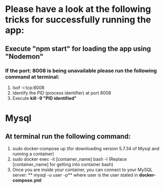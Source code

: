 # Please have a look at the following tricks for successfully running the app:

## Execute **"npm start"** for loading the app using **"Nodemon"**

### If the port: 8008 is being unavailable please run the following command at terminal:

1. lsof -i tcp:8008
2. Identify the PID (process identifier) at port 8008
3. Execute **kill -9 "PID identified"**

# Mysql

## At terminal run the following command:

1. sudo docker-compose up (for downloading version 5.7.34 of Mysql and running a container)
2. sudo docker exec -it [container_name] bash -l (Replace [container_name] for getting into container bash)
3. Once you are inside your container, you can connect to your MySQL server: ** mysql -u user -p**
   where user is the user stated in **docker-compose.yml**
